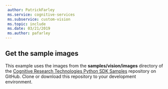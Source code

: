 ```yaml
---
 author: PatrickFarley
 ms.service: cognitive-services
 ms.subservice: custom-vision
 ms.topic: include
 ms.date: 03/21/2019
 ms.author: pafarley
---
```


## Get the sample images

This example uses the images from the **samples/vision/images** directory of the [Cognitive Research Technologies Python SDK Samples](https://github.com/Azure-Samples/cognitive-services-python-sdk-samples/tree/master/samples/vision/images) repository on GitHub. Clone or download this repository to your development environment.